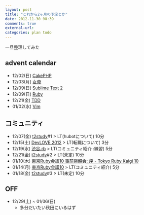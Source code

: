 ```yaml
---
layout: post
title: "これから2ヶ月の予定とか"
date: 2012-11-30 08:39
comments: true
external-url: 
categories: plan todo
---
```


一旦整理してみた

## advent calendar
- 12/02(日) [CakePHP](http://www.adventar.org/calendars/40)
- 12/03(月) [女帝](http://atnd.org/events/34298)
- 12/09(日) [Sublime Text 2](http://www.adventar.org/calendars/20)
- 12/09(日) [Ruby](http://qiita.com/advent-calendar/2012/ruby)
- 12/21(金) [TDD](http://atnd.org/events/33846)
- 01/02(水) [Vim](http://atnd.org/events/33746)

## コミュニティ
- 12/07(金) [t2study](http://connpass.com/series/231/)#1 > LT(hubotについて) 10分
- 12/15(土) [DevLOVE 2012](http://devlove2012.devlove.org/) > LT(転職について) 3分
- 12/19(水) [渋谷.rb](http://www.zusaar.com/user/agxzfnp1c2Fhci1ocmRyFQsSBFVzZXIiCzE4ODkzNjY1X3R3DA) > LT(コミュニティ紹介 :練習) 5分
- 12/21(金) [t2study](http://connpass.com/series/231/)#2 > LT(未定) 10分
- 01/10(木) [東京Ruby会議10 事前懇親会: 序 - Tokyo Ruby Kaigi 10](http://tokyorubykaigi.doorkeeper.jp/events/2088)
- 01/14(月) [東京Ruby会議10](http://tokyo10.rubykaigi.info/) > LT(コミュニティ紹介) 5分
- 01/18(金) [t2study](http://connpass.com/series/231/)#3 > LT(未定) 10分

## OFF
- 12/29(土) ~ 01/06(日)
  - 多分だいたい秋田にいるはず


